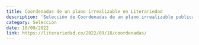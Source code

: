 ```yaml
---
title: Coordenadas de un plano irrealizable en Literariedad
description: 'Selección de Coordenadas de un plano irrealizable publicada en la edición “Lo habitado” de la revista Literariedad.'
category: Selección
date: 18/09/2022
link: https://literariedad.co/2022/09/18/coordenadas/
---
```

